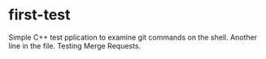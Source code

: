 # first-test
Simple C++ test pplication to examine git commands on the shell.
Another line in the file.
Testing Merge Requests.